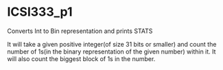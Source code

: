 # ICSI333_p1
Converts Int to Bin representation and prints STATS

It will take a given positive integer(of size 31 bits or smaller) and count the number of 1s(in the binary representation of the given number) within it. It will also count the biggest block of 1s in the number.

